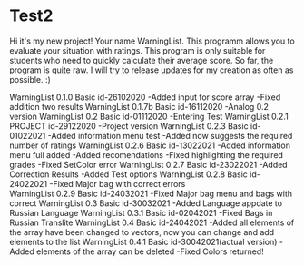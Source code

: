 # Test2

Hi it's my new project! Your name WarningList. 
This programm allows you to evaluate your situation with ratings. 
This program is only suitable for students who need to quickly calculate their average score. So far, the program is quite raw. 
I will try to release updates for my creation as often as possible. :)

WarningList 0.1.0 Basic id-26102020
-Added input for score array
-Fixed addition two results 
WarningList 0.1.7b Basic id-16112020
-Analog 0.2 version
WarningList 0.2 Basic id-01112020
-Entering Test
WarningList 0.2.1 PROJECT id-29122020
-Project version
WarningList 0.2.3 Basic id-01022021
-Added information menu test
-Added now suggests the required number of ratings 
WarningList 0.2.6 Basic id-13022021
-Added information menu full added
-Added recomendations
-Fixed highlighting the required grades
-Fixed SetColor error 
WarningList 0.2.7 Basic id-23022021
-Added Correction Results
-Added Test options
WarningList 0.2.8 Basic id-24022021
-Fixed Major bag with correct errors    
WarningList 0.2.9 Basic id-24032021
-Fixed Major bag menu and bags with correct
WarningList 0.3 Basic id-30032021
-Added Language appdate to Russian Language
WarningList 0.3.1 Basic id-02042021
-Fixed Bags in Russian Translite
WarningList 0.4 Basic id-24042021
-Added all elements of the array have been changed to vectors, 
now you can change and add elements to the list 
WarningList 0.4.1 Basic id-30042021(actual version)
-Added elements of the array can be deleted
-Fixed Colors returned!  
